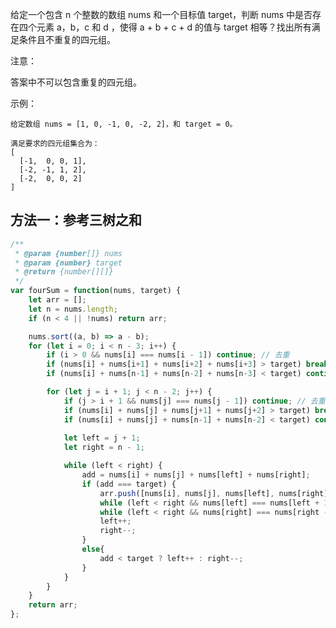 给定一个包含 n 个整数的数组 nums 和一个目标值 target，判断 nums 中是否存在四个元素 a，b，c 和 d ，使得 a + b + c + d 的值与 target 相等？找出所有满足条件且不重复的四元组。

注意：

答案中不可以包含重复的四元组。

示例：

    给定数组 nums = [1, 0, -1, 0, -2, 2]，和 target = 0。

    满足要求的四元组集合为：
    [
      [-1,  0, 0, 1],
      [-2, -1, 1, 2],
      [-2,  0, 0, 2]
    ]

## 方法一：参考三树之和

```javascript
/**
 * @param {number[]} nums
 * @param {number} target
 * @return {number[][]}
 */
var fourSum = function(nums, target) {
    let arr = [];
    let n = nums.length;
    if (n < 4 || !nums) return arr;

    nums.sort((a, b) => a - b);
    for (let i = 0; i < n - 3; i++) {
        if (i > 0 && nums[i] === nums[i - 1]) continue; // 去重
        if (nums[i] + nums[i+1] + nums[i+2] + nums[i+3] > target) break; // 减少不必要的循环
        if (nums[i] + nums[n-1] + nums[n-2] + nums[n-3] < target) continue;

        for (let j = i + 1; j < n - 2; j++) {
            if (j > i + 1 && nums[j] === nums[j - 1]) continue; // 去重
            if (nums[i] + nums[j] + nums[j+1] + nums[j+2] > target) break; // 减少不必要的循环
            if (nums[i] + nums[j] + nums[n-1] + nums[n-2] < target) continue;
            
            let left = j + 1;
            let right = n - 1;

            while (left < right) {
                add = nums[i] + nums[j] + nums[left] + nums[right];
                if (add === target) {
                    arr.push([nums[i], nums[j], nums[left], nums[right]]);
                    while (left < right && nums[left] === nums[left + 1]) left++;
                    while (left < right && nums[right] === nums[right - 1]) right--;
                    left++;
                    right--;
                } 
                else{
                    add < target ? left++ : right--;
                }
            }
        }
    }
    return arr;
};
```